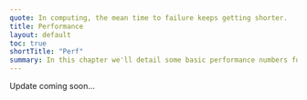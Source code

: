 ```yaml
---
quote: In computing, the mean time to failure keeps getting shorter.
title: Performance
layout: default
toc: true
shortTitle: "Perf"
summary: In this chapter we'll detail some basic performance numbers for Stardog, both load speed and query speed. As is always the case, the most important performance numbers are the ones you run on <strong>your</strong> data.
---
```


Update coming soon...